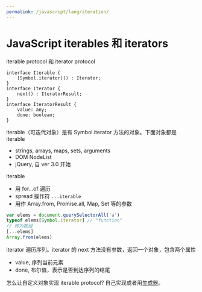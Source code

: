 ```yaml
---
permalink: /javascript/lang/iteration/
---
```


# JavaScript iterables 和 iterators

iterable protocol 和 iterator protocol

```
interface Iterable {
    [Symbol.iterator]() : Iterator;
}
interface Iterator {
    next() : IteratorResult;
}
interface IteratorResult {
    value: any;
    done: boolean;
}
```

iterable（可迭代对象）是有 Symbol.iterator 方法的对象。下面对象都是 iterable

- strings, arrays, maps, sets, arguments
- DOM NodeList
- jQuery, 自 ver 3.0 开始

iterable

- 用 for...of 遍历
- spread 操作符 `...iterable`
- 用作 Array.from, Promise.all, Map, Set 等的参数

```js
var elems = document.querySelectorAll('a')
typeof elems[Symbol.iterator] // "function"
// 转为数组
[...elems]
Array.from(elems)
```

iterator 遍历序列。iterator 的 next 方法没有参数，返回一个对象，包含两个属性

- value, 序列当前元素
- done, 布尔值，表示是否到达序列的结尾

怎么让自定义对象实现 iterable protocol? 自己实现或者用[生成器](generators)。
